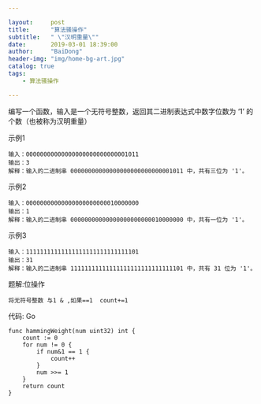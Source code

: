 ```yaml
---

layout:     post
title:      "算法骚操作"
subtitle:   " \"汉明重量\""
date:       2019-03-01 18:39:00
author:     "BaiDong"
header-img: "img/home-bg-art.jpg"
catalog: true
tags:
    - 算法骚操作

---
```

编写一个函数，输入是一个无符号整数，返回其二进制表达式中数字位数为 ‘1’ 的个数（也被称为汉明重量）

示例1

    输入：00000000000000000000000000001011
    输出：3
    解释：输入的二进制串 00000000000000000000000000001011 中，共有三位为 '1'。

示例2

    输入：00000000000000000000000010000000
    输出：1
    解释：输入的二进制串 00000000000000000000000010000000 中，共有一位为 '1'。

示例3

    输入：11111111111111111111111111111101
    输出：31
    解释：输入的二进制串 11111111111111111111111111111101 中，共有 31 位为 '1'。


题解:位操作

    将无符号整数 与1 & ,如果==1  count+=1

代码:
Go

    func hammingWeight(num uint32) int {
        count := 0
        for num != 0 {
            if num&1 == 1 {
                count++
            }
            num >>= 1
        }
        return count
    }

